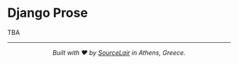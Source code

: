 # Django Prose

TBA

---

<p align="center">
  <i>Built with ❤️ by <a href="https://www.sourcelair.com">SourceLair</a> in Athens, Greece.</i>
</p>
